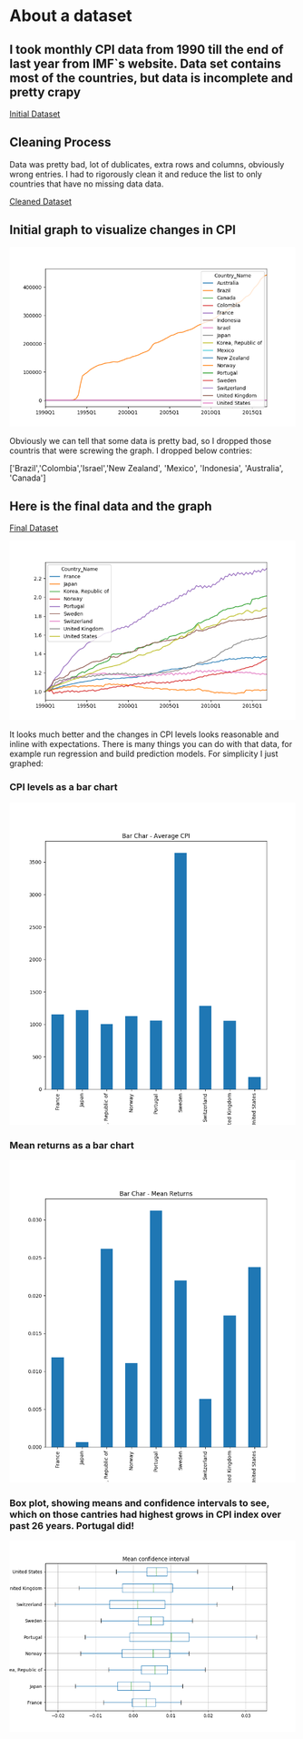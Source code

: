 # About a dataset

## I took monthly CPI data from 1990 till the end of last year from IMF`s website. Data set contains most of the countries, but data is incomplete and pretty crapy

[Initial Dataset](./CPI_Data.csv)

## Cleaning Process

Data was pretty bad, lot of dublicates, extra rows and columns, obviously wrong entries. I had to rigorously clean it and reduce the list to only countries that have no missing data data. 

[Cleaned Dataset](./CleanedCPIdata.csv)

## Initial graph to visualize changes in CPI

![initial](./CPIgraphBefore.png)

Obviously we can tell that some data is pretty bad, so I dropped those countris that were screwing the graph. I dropped below contries:

['Brazil','Colombia','Israel','New Zealand', 'Mexico', 'Indonesia', 'Australia', 'Canada']

## Here is the final data and the graph

[Final Dataset](./FinalCPIdata.csv)

![final](./CPIgraphAfter.png)

It looks much better and the changes in CPI levels looks reasonable and inline with expectations. There is many things you can do with that data, for example run regression and build prediction models. For simplicity I just graphed:

### CPI levels as a bar chart

![cpibar](./CPIbarchar.png)

### Mean returns as a bar chart

![meansbar](./Meansbarchar.png)

### Box plot, showing means and confidence intervals to see, which on those cantries had highest grows in CPI index over past 26 years. Portugal did!

![boxplot](./CPIchangeboxplot.png)
